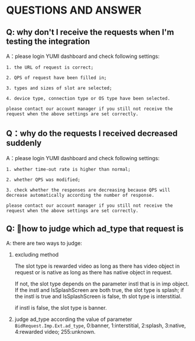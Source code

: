 # QUESTIONS AND ANSWER

## Q: why don't I receive the requests when I'm testing the integration

A：please login YUMI dashboard and check following settings:

    1. the URL of request is correct;

    2. QPS of request have been filled in;

    3. types and sizes of slot are selected;

    4. device type, connection type or OS type have been selected.

    please contact our account manager if you still not receive the request when the above settings are set correctly.

## Q：why do the requests I received decreased suddenly

A：please login YUMI dashboard and check following settings:

    1. whether time-out rate is higher than normal;

    2. whether QPS was modified;

    3. check whether the responses are decreasing because QPS will decrease automatically according the number of response.

    please contact our account manager if you still not receive the request when the above settings are set correctly.

## Q: how to judge which ad_type that request is

A: there are two ways to judge:

1. excluding method

   The slot type is rewarded video as long as there has video object in request or is native as long as there has native object in request.

   If not, the slot type depends on the parameter instl that is in imp object. If the instl and IsSplashScreen are both true, the slot type is splash; if the instl is true and IsSplashScreen is false, th slot type is interstitial.

   if instl is false, the slot type is banner.

2. judge ad_type according the value of parameter `BidRequest.Imp.Ext.ad_type`, 0:banner, 1:interstitial, 2:splash, 3:native, 4:rewarded video; 255:unknown.
